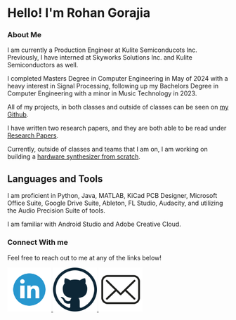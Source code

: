 # Hello! I'm Rohan Gorajia

### About Me

I am currently a Production Engineer at Kulite Semiconducots Inc. Previously, I have interned at Skyworks Solutions Inc. and Kulite Semiconductors as well. 

I completed Masters Degree in Computer Engineering in May of 2024 with a heavy interest in Signal Processing, following up my Bachelors Degree in Computer Engineering with a minor in Music Technology in 2023. 

All of my projects, in both classes and outside of  classes can be seen on [my Github].

I have written two research papers, and they are both able to be read under [Research Papers].

Currently, outside of classes and teams that I am on, I am working on building a [hardware synthesizer from scratch].

## Languages and Tools
I am proficient in Python, Java, MATLAB, KiCad PCB Designer, Microsoft Office Suite, Google Drive Suite, Ableton, FL Studio, Audacity, and utilizing the Audio Precision Suite of tools.

I am familiar with Android Studio and Adobe Creative Cloud.

### Connect With me
Feel free to reach out to me at any of the links below!

<a href="https://www.linkedin.com/in/rohan-gorajia/"> <img src="https://github.com/MrGarage/MrGarage/blob/main/LinkedinLogoTwo.png" alt="LinkedIn" width="100" height="100">
<a href="https://github.com/MrGarage"> <img src="https://github.com/MrGarage/MrGarage/blob/main/githubLogo.png" alt="LinkedIn" width="100" height="100">
<a href="mailto: rgorajia01@gmail.com"> <img src="https://github.com/MrGarage/MrGarage/blob/main/mailLogo.png" alt="LinkedIn" width="100" height="100">




[my Github]: https://github.com/MrGarage
[hardware synthesizer from scratch]: https://github.com/MrGarage/HardwareSynth
[Research Papers]: https://github.com/MrGarage/Research-Papers
